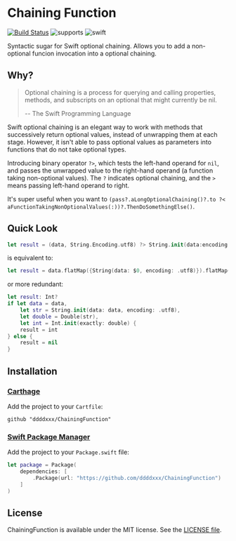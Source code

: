 # Chaining Function

[![Build Status](https://travis-ci.org/ddddxxx/ChainingFunction.svg?branch=master)](https://travis-ci.org/ddddxxx/ChainingFunction)
![supports](https://img.shields.io/badge/supports-Carthage%20%7C%20Swift_PM-brightgreen.svg)
![swift](https://img.shields.io/badge/swift-4.0-orange.svg)

Syntactic sugar for Swift optional chaining. Allows you to add a non-optional funcion invocation into a optional chaining.

## Why?

> Optional chaining is a process for querying and calling properties, methods, and subscripts on an optional that might currently be nil.
> 
> -- The Swift Programming Language

Swift optional chaining is an elegant way to work with methods that successively return optional values, instead of unwrapping them at each stage. However, it isn't able to pass optional values as parameters into functions that do not take optional types.

Introducing binary operator `?>`, which tests the left-hand operand for `nil`, and passes the unwrapped value to the right-hand operand (a function taking non-optional values). The `?` indicates optional chaining, and the `>` means passing left-hand operand to right.

It's super useful when you want to `(pass?.aLongOptionalChaining()?.to ?< aFunctionTakingNonOptionalValues(:))?.ThenDoSomethingElse()`.

## Quick Look

```swift
let result = (data, String.Encoding.utf8) ?> String.init(data:encoding:) ?> Double.init ?> Int.init(exactly:)
```

is equivalent to:

```swift
let result = data.flatMap({String(data: $0, encoding: .utf8)}).flatMap({Double($0)}).flatMap({Int(exactly: $0)})
```

or more redundant:

```swift
let result: Int?
if let data = data,
    let str = String.init(data: data, encoding: .utf8),
    let double = Double(str),
    let int = Int.init(exactly: double) {
    result = int
} else {
    result = nil
}
```

## Installation

### [Carthage](https://github.com/Carthage/Carthage)

Add the project to your `Cartfile`:

```
github "ddddxxx/ChainingFunction"
```

### [Swift Package Manager](https://github.com/apple/swift-package-manager)

Add the project to your `Package.swift` file:

```swift
let package = Package(
    dependencies: [
        .Package(url: "https://github.com/ddddxxx/ChainingFunction")
    ]
)
```

## License

ChainingFunction is available under the MIT license. See the [LICENSE file](LICENSE).
